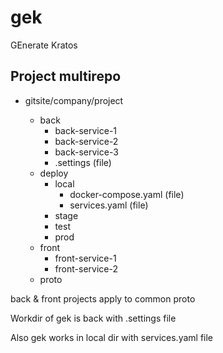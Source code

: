 # gek

GEnerate Kratos

## Project multirepo

- gitsite/company/project

  - back
    - back-service-1
    - back-service-2
    - back-service-3
    - .settings (file)
  - deploy
    - local
      - docker-compose.yaml (file)
      - services.yaml (file)
    - stage
    - test
    - prod
  - front
    - front-service-1
    - front-service-2
  - proto

back & front projects apply to common proto 

Workdir of gek is back with .settings file

Also gek works in local dir with services.yaml file
